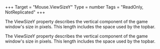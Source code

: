 +++
Target = "Mouse.ViewSizeY"
Type = number
Tags = "ReadOnly, NotReplicated"
+++

The ViewSizeY property describes the vertical component of the game window's size in pixels. This length includes the space used by the topbar.	The ViewSizeY property describes the vertical component of the game window's size in pixels. This length includes the space used by the topbar.